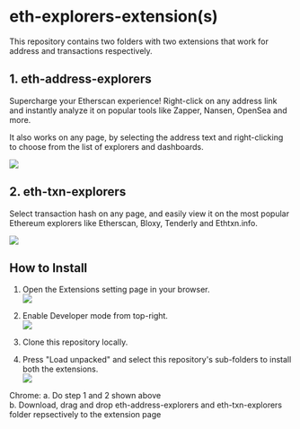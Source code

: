 # eth-explorers-extension(s)

This repository contains two folders with two extensions that work for address and transactions respectively.

## 1. eth-address-explorers

Supercharge your Etherscan experience! Right-click on any address link and instantly analyze it on popular tools like Zapper, Nansen, OpenSea and more.

It also works on any page, by selecting the address text and right-clicking to choose from the list of explorers and dashboards.

<img src="./.github/ss1.jpg" />

## 2. eth-txn-explorers

Select transaction hash on any page, and easily view it on the most popular Ethereum explorers like Etherscan, Bloxy, Tenderly and Ethtxn.info.

<img src="./.github/ss2.jpg" />

## How to Install

1. Open the Extensions setting page in your browser. <br />
   <img src="https://i.imgur.com/w74tMZK.png" />

2. Enable Developer mode from top-right. <br />
   <img src="https://i.imgur.com/8dFtG1h.png" />

3. Clone this repository locally.

4. Press "Load unpacked" and select this repository's sub-folders to install both the extensions. <br />
   <img src="https://i.imgur.com/OZEJB5Q.png" />

Chrome:
a. Do step 1 and 2 shown above <br />
b. Download, drag and drop eth-address-explorers and eth-txn-explorers folder repsectively to the extension page
